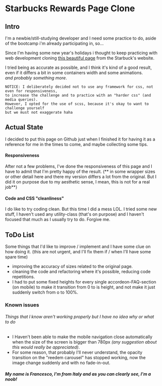 # Starbucks Rewards Page Clone

## Intro

I'm a newbie/still-studying developer and I need some practice to do, aside of the bootcamp i'm already participating in, so...

Since I'm having some new year's holidays i thought to keep practicing with web development cloning [this beautiful page](https://www.starbucks.com/rewards "the original starbuck's page") from the Starbuck's website.<br>

I tried being as accurate as possible, and I think it's kind of a good result, even if it differs a bit in some containers width and some animations.<br>
*and probably something more*.

```
NOTICE: I deliberately decided not to use any framework for css, not even for responsiveness,
to increase the challenge and to practice with an "harder css" (and media queries).
However, I opted for the use of scss, because it's okay to want to challenge yourself
but we must not exaggerate haha
```

## Actual State

I decided to put this page on Github just when I finished it for having it as a reference for me in the times to come, and maybe collecting some tips.

#### Responsiveness

After not a few problems, I've done the responsiveness of this page and I have to admit that I'm pretty happy of the result.
(** in some wrapper sizes or other detail here and there my version differs a lot from the original. But I did it on purpose due to my aesthetic sense, I mean, this is not for a real job**)

#### Code and CSS "cleanliness"

I do like to try coding clean.
But this time I did a mess LOL. I tried some new stuff, I haven't used any utility-class (that's on purpose) and I haven't focused that much as I usually try to do.
Forgive me.

## ToDo List

Some things that I'd like to improve / implement and I have some clue on how doing it.
(this are not urgent, and I'll fix them if / when I'll have some spare time)

- improving the accuracy of sizes related to the original page.
- cleaning the code and refactoring where it's possible, reducing code repetitions.
- I had to put some fixed heights for every single accordeon-FAQ-section (on mobile) to make it transition from 0 to is height, and not make it just suddenly switch from o to 100%.


### Known issues

###### Things that I know aren't working properly but I have no idea why or what to do

- I Haven't been able to make the mobile navigation close automatically when the size of the screen is bigger than 780px *(any suggestion about this would really be appreciated)*.
- For some reason, that probably I'll never understand, the opacity transition on the "reedem carousel" has stopped working, now the image change suddenly and with no fade-in-out.


##### My name is Francesco, I'm from Italy and as you can clearly see, I'm a noob!

